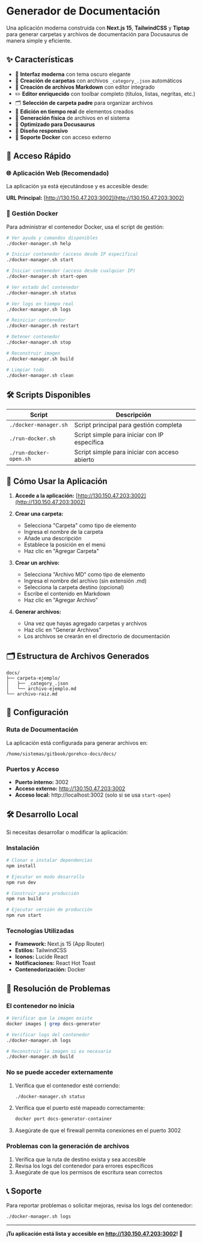 # Generador de Documentación

Una aplicación moderna construida con **Next.js 15**, **TailwindCSS** y **Tiptap** para generar carpetas y archivos de documentación para Docusaurus de manera simple y eficiente.

## ✨ Características

- 🎨 **Interfaz moderna** con tema oscuro elegante
- 📁 **Creación de carpetas** con archivos `_category_.json` automáticos
- 📄 **Creación de archivos Markdown** con editor integrado
- ✏️ **Editor enriquecido** con toolbar completo (títulos, listas, negritas, etc.)
- 🗂️ **Selección de carpeta padre** para organizar archivos
- 🔄 **Edición en tiempo real** de elementos creados
- 💾 **Generación física** de archivos en el sistema
- 🎯 **Optimizado para Docusaurus**
- 📱 **Diseño responsivo**
- 🐳 **Soporte Docker** con acceso externo

## 🚀 Acceso Rápido

### 🌐 Aplicación Web (Recomendado)

La aplicación ya está ejecutándose y es accesible desde:

**URL Principal:** [http://130.150.47.203:3002](http://130.150.47.203:3002)

### 🐳 Gestión Docker

Para administrar el contenedor Docker, usa el script de gestión:

```bash
# Ver ayuda y comandos disponibles
./docker-manager.sh help

# Iniciar contenedor (acceso desde IP específica)
./docker-manager.sh start

# Iniciar contenedor (acceso desde cualquier IP)
./docker-manager.sh start-open

# Ver estado del contenedor
./docker-manager.sh status

# Ver logs en tiempo real
./docker-manager.sh logs

# Reiniciar contenedor
./docker-manager.sh restart

# Detener contenedor
./docker-manager.sh stop

# Reconstruir imagen
./docker-manager.sh build

# Limpiar todo
./docker-manager.sh clean
```

## 🛠️ Scripts Disponibles

| Script | Descripción |
|--------|-------------|
| `./docker-manager.sh` | Script principal para gestión completa |
| `./run-docker.sh` | Script simple para iniciar con IP específica |
| `./run-docker-open.sh` | Script simple para iniciar con acceso abierto |

## 📝 Cómo Usar la Aplicación

1. **Accede a la aplicación:** [http://130.150.47.203:3002](http://130.150.47.203:3002)

2. **Crear una carpeta:**
   - Selecciona "Carpeta" como tipo de elemento
   - Ingresa el nombre de la carpeta
   - Añade una descripción
   - Establece la posición en el menú
   - Haz clic en "Agregar Carpeta"

3. **Crear un archivo:**
   - Selecciona "Archivo MD" como tipo de elemento
   - Ingresa el nombre del archivo (sin extensión .md)
   - Selecciona la carpeta destino (opcional)
   - Escribe el contenido en Markdown
   - Haz clic en "Agregar Archivo"

4. **Generar archivos:**
   - Una vez que hayas agregado carpetas y archivos
   - Haz clic en "Generar Archivos"
   - Los archivos se crearán en el directorio de documentación

## 🗂️ Estructura de Archivos Generados

```
docs/
├── carpeta-ejemplo/
│   ├── _category_.json
│   └── archivo-ejemplo.md
└── archivo-raiz.md
```

## 🔧 Configuración

### Ruta de Documentación

La aplicación está configurada para generar archivos en:
```
/home/sistemas/gitbook/gorehco-docs/docs/
```

### Puertos y Acceso

- **Puerto interno:** 3002
- **Acceso externo:** http://130.150.47.203:3002
- **Acceso local:** http://localhost:3002 (solo si se usa `start-open`)

## 🛠️ Desarrollo Local

Si necesitas desarrollar o modificar la aplicación:

### Instalación

```bash
# Clonar e instalar dependencias
npm install

# Ejecutar en modo desarrollo
npm run dev

# Construir para producción
npm run build

# Ejecutar versión de producción
npm run start
```

### Tecnologías Utilizadas

- **Framework:** Next.js 15 (App Router)
- **Estilos:** TailwindCSS
- **Iconos:** Lucide React
- **Notificaciones:** React Hot Toast
- **Contenedorización:** Docker

## 🐛 Resolución de Problemas

### El contenedor no inicia

```bash
# Verificar que la imagen existe
docker images | grep docs-generator

# Verificar logs del contenedor
./docker-manager.sh logs

# Reconstruir la imagen si es necesario
./docker-manager.sh build
```

### No se puede acceder externamente

1. Verifica que el contenedor esté corriendo:
   ```bash
   ./docker-manager.sh status
   ```

2. Verifica que el puerto esté mapeado correctamente:
   ```bash
   docker port docs-generator-container
   ```

3. Asegúrate de que el firewall permita conexiones en el puerto 3002

### Problemas con la generación de archivos

1. Verifica que la ruta de destino exista y sea accesible
2. Revisa los logs del contenedor para errores específicos
3. Asegúrate de que los permisos de escritura sean correctos

## 📞 Soporte

Para reportar problemas o solicitar mejoras, revisa los logs del contenedor:

```bash
./docker-manager.sh logs
```

---

**¡Tu aplicación está lista y accesible en http://130.150.47.203:3002! 🎉**
